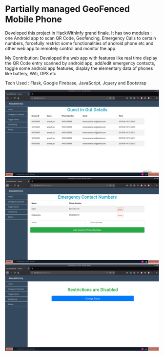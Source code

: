 # Partially managed GeoFenced Mobile Phone
Developed this project in HackWithInfy grand finale. It has two modules : one Android app to scan QR Code, Geofencing, Emergency Calls to certain numbers, forcefully restrict some functionalities of android phone etc and other web app to remotely control and monitor the app.

My Contribution: Developed the web app with features like real time display the QR Code entry scanned by android app, add/edit emergency contacts, toggle some android app features, display the elementary data of phones like battery, Wifi, GPS etc

Tech Used : Flask, Google Firebase, JavaScript, Jquery and Bootstrap

![Screenshot](images/3.jpg)
![Screenshot](images/2.jpg)
![Screenshot](images/1.jpg)
